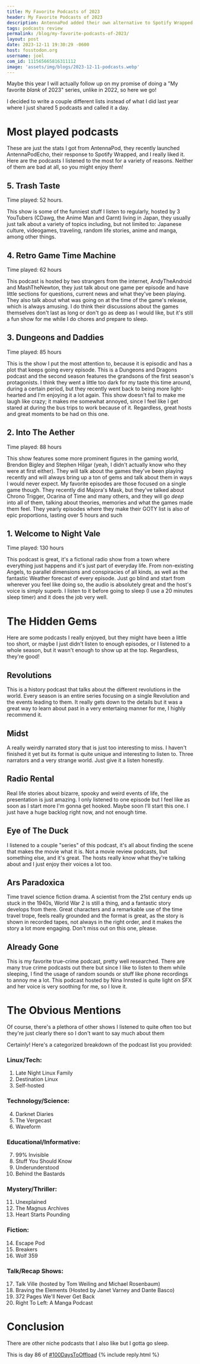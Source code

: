 ```yaml
---
title: My Favorite Podcasts of 2023
header: My Favorite Podcasts of 2023
description: AntennaPod added their own alternative to Spotify Wrapped and I decided to take the chance to talk about my favorite podcasts in 2023.
tags: podcasts review
permalink: /blog/my-favorite-podcasts-of-2023/
layout: post
date: 2023-12-11 19:30:29 -0600
host: fosstodon.org
username: joel
com_id: 111565665816311112
image: 'assets/img/blogs/2023-12-11-podcasts.webp'
---
```


Maybe this year I will actually follow up on my promise of doing a "My favorite _blank_ of 2023" series, unlike in 2022, so here we go!

I decided to write a couple different lists instead of what I did last year where I just shared 5 podcasts and called it a day.

# Most played podcasts

These are just the stats I got from AntennaPod, they recently launched AntennaPodEcho, their response to Spotify Wrapped, and I really liked it. Here are the podcasts I listened to the most for a variety of reasons. Neither of them are bad at all, so you might enjoy them!

## 5. Trash Taste

Time played: 52 hours.

This show is some of the funniest stuff I listen to regularly, hosted by 3 YouTubers (CDawg, the Anime Man and Garnt) living in Japan, they usually just talk about a variety of topics including, but not limited to: Japanese culture, videogames, traveling, random life stories, anime and manga, among other things.

## 4. Retro Game Time Machine

Time played: 62 hours

This podcast is hosted by two strangers from the internet, AndyTheAndroid and MashTheNewton, they just talk about one game per episode and have little sections for questions, current news and what they've been playing. They also talk about what was going on at the time of the game's release, which is always amusing. I do think their discussions about the games themselves don't last as long or don't go as deep as I would like, but it's still a fun show for me while I do chores and prepare to sleep.

## 3. Dungeons and Daddies

Time played: 85 hours

This is the show I put the most attention to, because it is episodic and has a plot that keeps going every episode. This is a Dungeons and Dragons podcast and the second season features the grandsons of the first season's protagonists. I think they went a little too dark for my taste this time around, during a certain period, but they recently went back to being more light-hearted and I'm enjoying it a lot again. This show doesn't fail to make me laugh like crazy; it makes me somewhat annoyed, since I feel like I get stared at during the bus trips to work because of it. Regardless, great hosts and great moments to be had on this one.


## 2. Into The Aether

Time played: 88 hours

This show features some more prominent figures in the gaming world, Brendon Bigley and Stephen Hilgar (yeah, I didn't actually know who they were at first either). They will talk about the games they've been playing recently and will always bring up a ton of gems and talk about them in ways I would never expect. My favorite episodes are those focused on a single game though. They recently did Majora's Mask, but they've talked about Chrono Trigger, Ocarina of Time and many others, and they will go *deep* into all of them, talking about theories, memories and what the games made them feel. They yearly episodes where they make their GOTY list is also of epic proportions, lasting over 5 hours and such

## 1. Welcome to Night Vale

Time played: 130 hours

This podcast is great, it's a fictional radio show from a town where everything just happens and it's just part of everyday life. From non-existing Angels, to parallel dimensions and conspiracies of all kinds, as well as the fantastic Weather forecast of every episode. Just go blind and start from wherever you feel like doing so, the audio is absolutely great and the host's voice is simply superb. I listen to it before going to sleep (I use a 20 minutes sleep timer) and it does the job very well.

# The Hidden Gems

Here are some podcasts I really enjoyed, but they might have been a little too short, or maybe I just didn't listen to enough episodes, or I listened to a whole season, but it wasn't enough to show up at the top. Regardless, they're good!

## Revolutions

This is a history podcast that talks about the different revolutions in the world. Every season is an entire series focusing on a single Revolution and the events leading to them. It really gets down to the details but it was a great way to learn about past in a very entertaing manner for me, I highly recommend it.

## Midst

A really weirdly narrated story that is just too interesting to miss. I haven't finished it yet but its format is quite unique and interesting to listen to. Three narrators and a very strange world. Just give it a listen honestly.

## Radio Rental

Real life stories about bizarre, spooky and weird events of life, the presentation is just amazing. I only listened to one episode but I feel like as soon as I start more I'm gonna get hooked. Maybe soon I'll start this one. I just have a huge backlog right now, and not enough time.


## Eye of The Duck

I listened to a couple "series" of this podcast, it's all about finding the scene that makes the movie what it is. Not a movie review podcasts, but something else, and it's great. The hosts really know what they're talking about and I just enjoy their voices a lot too.

## Ars Paradoxica

Time travel science fiction drama. A scientist from the 21st century ends up stuck in the 1940s, World War 2 is still a thing, and a fantastic story develops from there. Great characters and a remarkable use of the time travel trope, feels really grounded and the format is great, as the story is shown in recorded tapes, not always in the right order, and it makes the story a lot more engaging. Don't miss out on this one, please.

## Already Gone

This is my favorite true-crime podcast, pretty well researched. There are many true crime podcasts out there but since I like to listen to them while sleeping, I find the usage of random sounds or stuff like phone recordings to annoy me a lot. This podcast hosted by Nina Innsted is quite light on SFX and her voice is very soothing for me, so I love it.

# The Obvious Mentions

Of course, there's a plethora of other shows I listened to quite often too but they're just clearly there so I don't want to say much about them

Certainly! Here's a categorized breakdown of the podcast list you provided:

### Linux/Tech:
1. Late Night Linux Family
2. Destination Linux
3. Self-hosted

### Technology/Science:
4. Darknet Diaries
5. The Vergecast
6. Waveform

### Educational/Informative:
7. 99% Invisible
8. Stuff You Should Know
9. Underunderstood
10. Behind the Bastards

### Mystery/Thriller:
11. Unexplained
12. The Magnus Archives
13. Heart Starts Pounding

### Fiction:
14. Escape Pod
15. Breakers
16. Wolf 359

### Talk/Recap Shows:
17. Talk Ville (hosted by Tom Weiling and Michael Rosenbaum)
18. Braving the Elements (Hosted by Janet Varney and Dante Basco)
19. 372 Pages We'll Never Get Back
20. Right To Left: A Manga Podcast
# Conclusion

There are other niche podcasts that I also like but I gotta go sleep.

This is day 86 of [#100DaysToOffload](https://100daystooffload.com)
{% include reply.html %}
